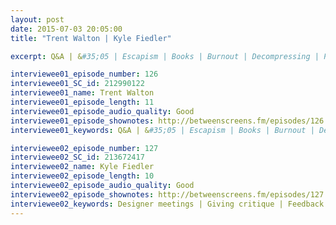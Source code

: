 ```yaml
---
layout: post
date: 2015-07-03 20:05:00
title: "Trent Walton | Kyle Fiedler" 

excerpt: Q&A | &#35;05 | Escapism | Books | Burnout | Decompressing | Procrastination | Time off | Kids & family | Formula 1 | Standing desks | “Idols” | Walks || Designer meetings | Giving critique | Feedback | Project retrospectives | Neutral voices | Playbook | Tweaking processes | Mentors | Dribbble | Product managers | Clients 

interviewee01_episode_number: 126
interviewee01_SC_id: 212990122
interviewee01_name: Trent Walton
interviewee01_episode_length: 11
interviewee01_episode_audio_quality: Good
interviewee01_episode_shownotes: http://betweenscreens.fm/episodes/126
interviewee01_keywords: Q&A | &#35;05 | Escapism | Books | Burnout | Decompressing | Procrastination | Time off | Kids & family | Formula 1 | Standing desks | “Idols” | Walks

interviewee02_episode_number: 127
interviewee02_SC_id: 213672417
interviewee02_name: Kyle Fiedler
interviewee02_episode_length: 10
interviewee02_episode_audio_quality: Good
interviewee02_episode_shownotes: http://betweenscreens.fm/episodes/127
interviewee02_keywords: Designer meetings | Giving critique | Feedback | Project retrospectives | Neutral voices | Playbook | Tweaking processes | Mentors | Dribbble | Product managers | Clients 
---
```


